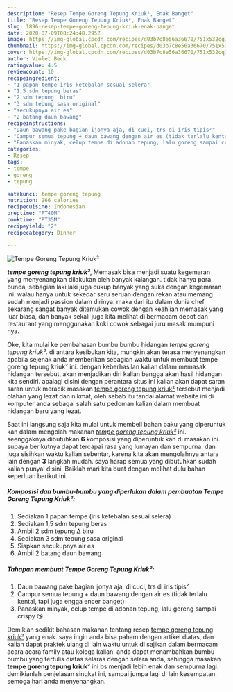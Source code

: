 ```yaml
---
description: "Resep Tempe Goreng Tepung Kriuk², Enak Banget"
title: "Resep Tempe Goreng Tepung Kriuk², Enak Banget"
slug: 1896-resep-tempe-goreng-tepung-kriuk-enak-banget
date: 2020-07-09T08:24:48.295Z
image: https://img-global.cpcdn.com/recipes/d03b7c8e56a36670/751x532cq70/tempe-goreng-tepung-kriuk-foto-resep-utama.jpg
thumbnail: https://img-global.cpcdn.com/recipes/d03b7c8e56a36670/751x532cq70/tempe-goreng-tepung-kriuk-foto-resep-utama.jpg
cover: https://img-global.cpcdn.com/recipes/d03b7c8e56a36670/751x532cq70/tempe-goreng-tepung-kriuk-foto-resep-utama.jpg
author: Violet Beck
ratingvalue: 4.5
reviewcount: 10
recipeingredient:
- "1 papan tempe iris ketebalan sesuai selera"
- "1,5 sdm tepung beras"
- "2 sdm tepung  biru"
- "3 sdm tepung sasa original"
- "secukupnya air es"
- "2 batang daun bawang"
recipeinstructions:
- "Daun bawang pake bagian ijonya aja, di cuci, trs di iris tipis²"
- "Campur semua tepung + daun bawang dengan air es (tidak terlalu kental, tapi juga engga encer banget)"
- "Panaskan minyak, celup tempe di adonan tepung, lalu goreng sampai crispy 😘"
categories:
- Resep
tags:
- tempe
- goreng
- tepung

katakunci: tempe goreng tepung 
nutrition: 266 calories
recipecuisine: Indonesian
preptime: "PT40M"
cooktime: "PT35M"
recipeyield: "2"
recipecategory: Dinner

---
```



![Tempe Goreng Tepung Kriuk²](https://img-global.cpcdn.com/recipes/d03b7c8e56a36670/751x532cq70/tempe-goreng-tepung-kriuk-foto-resep-utama.jpg)

<b><i>tempe goreng tepung kriuk²</i></b>, Memasak bisa menjadi suatu kegemaran yang menyenangkan dilakukan oleh banyak kalangan. tidak hanya para bunda, sebagian laki laki juga cukup banyak yang suka dengan kegemaran ini. walau hanya untuk sekedar seru seruan dengan rekan atau memang sudah menjadi passion dalam dirinya. maka dari itu dalam dunia chef sekarang sangat banyak ditemukan cowok dengan keahlian memasak yang luar biasa, dan banyak sekali juga kita melihat di bermacam depot dan restaurant yang menggunakan koki cowok sebagai juru masak mumpuni nya.



Oke, kita mulai ke pembahasan bumbu bumbu hidangan <i>tempe goreng tepung kriuk²</i>. di antara kesibukan kita, mungkin akan terasa menyenangkan apabila sejenak anda memberikan sebagian waktu untuk membuat tempe goreng tepung kriuk² ini. dengan keberhasilan kalian dalam memasak hidangan tersebut, akan menjadikan diri kalian bangga akan hasil hidangan kita sendiri. apalagi disini dengan perantara situs ini kalian akan dapat saran saran untuk meracik masakan <u>tempe goreng tepung kriuk²</u> tersebut menjadi olahan yang lezat dan nikmat, oleh sebab itu tandai alamat website ini di komputer anda sebagai salah satu pedoman kalian dalam membuat hidangan baru yang lezat.


Saat ini langsung saja kita mulai untuk membeli bahan baku yang diperuntuk kan dalam mengolah makanan <u><i>tempe goreng tepung kriuk²</i></u> ini. seenggaknya dibutuhkan <b>6</b> komposisi yang diperuntuk kan di masakan ini. supaya berikutnya dapat tercapai rasa yang lumayan dan sempurna. dan juga sisihkan waktu kalian sebentar, karena kita akan mengolahnya antara lain dengan <b>3</b> langkah mudah. saya harap semua yang dibutuhkan sudah kalian punyai disini, Baiklah mari kita buat dengan melihat dulu bahan keperluan berikut ini.

<!--inarticleads1-->

##### Komposisi dan bumbu-bumbu yang diperlukan dalam pembuatan Tempe Goreng Tepung Kriuk²:

1. Sediakan 1 papan tempe (iris ketebalan sesuai selera)
1. Sediakan 1,5 sdm tepung beras
1. Ambil 2 sdm tepung ∆ biru
1. Sediakan 3 sdm tepung sasa original
1. Siapkan secukupnya air es
1. Ambil 2 batang daun bawang




<!--inarticleads2-->

##### Tahapan membuat Tempe Goreng Tepung Kriuk²:

1. Daun bawang pake bagian ijonya aja, di cuci, trs di iris tipis²
1. Campur semua tepung + daun bawang dengan air es (tidak terlalu kental, tapi juga engga encer banget)
1. Panaskan minyak, celup tempe di adonan tepung, lalu goreng sampai crispy 😘




Demikian sedikit bahasan makanan tentang resep <u>tempe goreng tepung kriuk²</u> yang enak. saya ingin anda bisa paham dengan artikel diatas, dan kalian dapat praktek ulang di lain waktu untuk di sajikan dalam bermacam acara acara family atau kolega kalian. anda dapat menambahkan bumbu bumbu yang tertulis diatas selaras dengan selera anda, sehingga masakan <b>tempe goreng tepung kriuk²</b> ini bs menjadi lebih enak dan sempurna lagi. demikianlah penjelasan singkat ini, sampai jumpa lagi di lain kesempatan. semoga hari anda menyenangkan.

